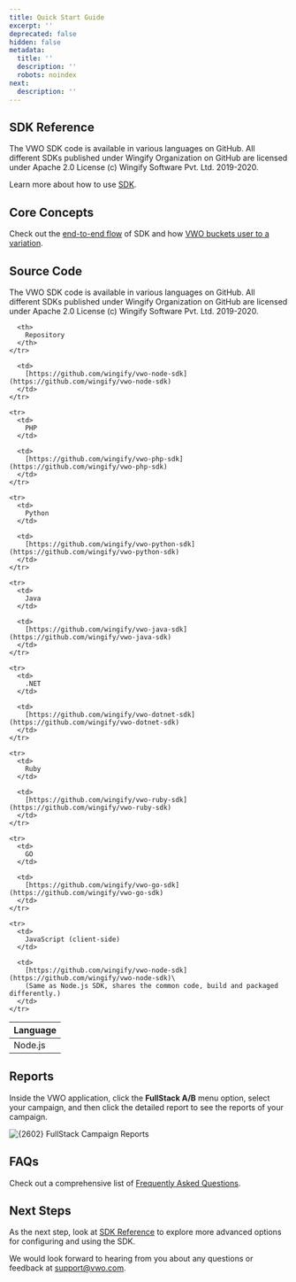```yaml
---
title: Quick Start Guide
excerpt: ''
deprecated: false
hidden: false
metadata:
  title: ''
  description: ''
  robots: noindex
next:
  description: ''
---
```

## SDK Reference

The VWO SDK code is available in various languages on GitHub. All different SDKs published under Wingify Organization on GitHub are licensed under Apache 2.0 License (c) Wingify Software Pvt. Ltd. 2019-2020.

Learn more about how to use [SDK](https://developers.vwo.com/reference#fullstack-sdk-reference).

## Core Concepts

Check out the [end-to-end flow](https://developers.vwo.com/reference#section-how-vwo-fullstack-sdks-work-end-to-end) of SDK and how [VWO buckets user to a variation](https://developers.vwo.com/reference#section-how-bucketing-works).

## Source Code

The VWO SDK code is available in various languages on GitHub. All different SDKs published under Wingify Organization on GitHub are licensed under Apache 2.0 License (c) Wingify Software Pvt. Ltd. 2019-2020.

<Table align={["left","left"]}>
  <thead>
    <tr>
      <th>
        Language
      </th>

      <th>
        Repository
      </th>
    </tr>
  </thead>

  <tbody>
    <tr>
      <td>
        Node.js
      </td>

      <td>
        [https://github.com/wingify/vwo-node-sdk](https://github.com/wingify/vwo-node-sdk)
      </td>
    </tr>

    <tr>
      <td>
        PHP
      </td>

      <td>
        [https://github.com/wingify/vwo-php-sdk](https://github.com/wingify/vwo-php-sdk)
      </td>
    </tr>

    <tr>
      <td>
        Python
      </td>

      <td>
        [https://github.com/wingify/vwo-python-sdk](https://github.com/wingify/vwo-python-sdk)
      </td>
    </tr>

    <tr>
      <td>
        Java
      </td>

      <td>
        [https://github.com/wingify/vwo-java-sdk](https://github.com/wingify/vwo-java-sdk)
      </td>
    </tr>

    <tr>
      <td>
        .NET
      </td>

      <td>
        [https://github.com/wingify/vwo-dotnet-sdk](https://github.com/wingify/vwo-dotnet-sdk)
      </td>
    </tr>

    <tr>
      <td>
        Ruby
      </td>

      <td>
        [https://github.com/wingify/vwo-ruby-sdk](https://github.com/wingify/vwo-ruby-sdk)
      </td>
    </tr>

    <tr>
      <td>
        GO
      </td>

      <td>
        [https://github.com/wingify/vwo-go-sdk](https://github.com/wingify/vwo-go-sdk)
      </td>
    </tr>

    <tr>
      <td>
        JavaScript (client-side)
      </td>

      <td>
        [https://github.com/wingify/vwo-node-sdk](https://github.com/wingify/vwo-node-sdk)\
        (Same as Node.js SDK, shares the common code, build and packaged differently.)
      </td>
    </tr>
  </tbody>
</Table>

## Reports

Inside the VWO application, click the **FullStack A/B** menu option, select your campaign, and then click the detailed report to see the reports of your campaign.

<Image title="Screenshot 2019-07-06 01.12.20.png" alt={2602} border={true} src="https://files.readme.io/c7fc042-Screenshot_2019-07-06_01.12.20.png">
  FullStack Campaign Reports
</Image>

## FAQs

Check out a comprehensive list of [Frequently Asked Questions](https://developers.vwo.com/reference#fullstack-faqs).

## Next Steps

As the next step, look at [SDK Reference](https://developers.vwo.com/reference#fullstack-sdk-reference) to explore more advanced options for configuring and using the SDK.

We would look forward to hearing from you about any questions or feedback at [support@vwo.com](mailto:support@vwo.com).
